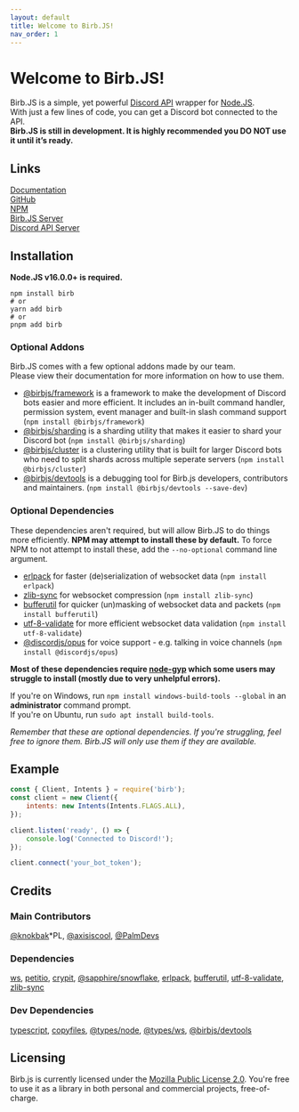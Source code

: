 ```yaml
---
layout: default
title: Welcome to Birb.JS!
nav_order: 1
---
```



# Welcome to Birb.JS!
Birb.JS is a simple, yet powerful [Discord API](https://discord.dev) wrapper for [Node.JS](https://nodejs.org).    
With just a few lines of code, you can get a Discord bot connected to the API.    
**Birb.JS is still in development. It is highly recommended you DO NOT use it until it’s ready.**

## Links
[Documentation](https://birb.js.org/)    
[GitHub](https://github.com/BirbJS/Birb)    
[NPM](https://npmjs.com/package/birb)    
[Birb.JS Server](https://discord.gg/FDEjx3xmtr)    
[Discord API Server](https://discord.gg/discord-developers)

## Installation
**Node.JS v16.0.0+ is required.**
```sh-session
npm install birb
# or
yarn add birb
# or
pnpm add birb
```

### Optional Addons
Birb.JS comes with a few optional addons made by our team.    
Please view their documentation for more information on how to use them.

- [@birbjs/framework](https://birb.js.org/addons/framework) is a framework to make the development of Discord bots easier and more efficient. It includes an in-built command handler, permission system, event manager and built-in slash command support (`npm install @birbjs/framework`)
- [@birbjs/sharding](https://birb.js.org/addons/sharding) is a sharding utility that makes it easier to shard your Discord bot (`npm install @birbjs/sharding`)
- [@birbjs/cluster](https://birb.js.org/addons/cluster) is a clustering utility that is built for larger Discord bots who need to split shards across multiple seperate servers (`npm install @birbjs/cluster`)
- [@birbjs/devtools](https://birb.js.org/addons/devtools) is a debugging tool for Birb.js developers, contributors and maintainers. (`npm install @birbjs/devtools --save-dev`)

### Optional Dependencies
These dependencies aren't required, but will allow Birb.JS to do things more efficiently. **NPM may attempt to install these by default.** To force NPM to not attempt to install these, add the `--no-optional` command line argument.

- [erlpack](https://npmjs.com/package/erlpack) for faster (de)serialization of websocket data (`npm install erlpack`)
- [zlib-sync](https://npmjs.com/package/zlib-sync) for websocket compression (`npm install zlib-sync`)
- [bufferutil](https://npmjs.com/package/bufferutil) for quicker (un)masking of websocket data and packets (`npm install bufferutil`)
- [utf-8-validate](https://npmjs.com/package/utf-8-validate) for more efficient websocket data validation (`npm install utf-8-validate`)
- [@discordjs/opus](https://npmjs.com/package/@discordjs/opus) for voice support - e.g. talking in voice channels (`npm install @discordjs/opus`)

**Most of these dependencies require [node-gyp](https://github.com/nodejs/node-gyp) which some users may struggle to install (mostly due to very unhelpful errors).**

If you're on Windows, run `npm install windows-build-tools --global` in an **administrator** command prompt.    
If you're on Ubuntu, run `sudo apt install build-tools`.    

*Remember that these are optional dependencies. If you're struggling, feel free to ignore them. Birb.JS will only use them if they are available.*

## Example
```js
const { Client, Intents } = require('birb');
const client = new Client({
    intents: new Intents(Intents.FLAGS.ALL),
});

client.listen('ready', () => {
    console.log('Connected to Discord!');
});

client.connect('your_bot_token');
```

## Credits

### Main Contributors
[@knokbak](https://github.com/knokbak)*PL, [@axisiscool](https://github.com/axisiscool), [@PalmDevs](https://github.com/PalmDevs)

### Dependencies
[ws](https://npmjs.com/package/ws), [petitio](https://npmjs.com/package/petitio), [crypit](https://npmjs.com/package/crypit), [@sapphire/snowflake](https://npmjs.com/package/@sapphire/snowflake), [erlpack](https://npmjs.com/package/erlpack), [bufferutil](https://npmjs.com/package/bufferutil), [utf-8-validate](https://npmjs.com/package/utf-8-validate), [zlib-sync](https://npmjs.com/package/zlib-sync)

### Dev Dependencies
[typescript](https://npmjs.com/package/typescript), [copyfiles](https://npmjs.com/package/copyfiles), [@types/node](https://npmjs.com/package/@types/node), [@types/ws](https://npmjs.com/package/@types/ws), [@birbjs/devtools](https://npmjs.com/package/@birbjs/devtools)

## Licensing
Birb.js is currently licensed under the [Mozilla Public License 2.0](https://github.com/BirbJS/Birb/blob/main/LICENSE). You're free to use it as a library in both personal and commercial projects, free-of-charge.

